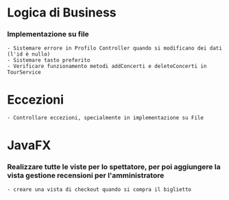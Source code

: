 # Logica di Business
### Implementazione su file
	- Sistemare errore in Profilo Controller quando si modificano dei dati (l'id è nullo)
	- Sistemare tasto preferito
	- Verificare funzionamento metodi addConcerti e deleteConcerti in TourService
	
# Eccezioni
	- Controllare eccezioni, specialmente in implementazione su File
		
# JavaFX
### Realizzare tutte le viste per lo spettatore, per poi aggiungere la vista gestione recensioni per l'amministratore
	- creare una vista di checkout quando si compra il biglietto